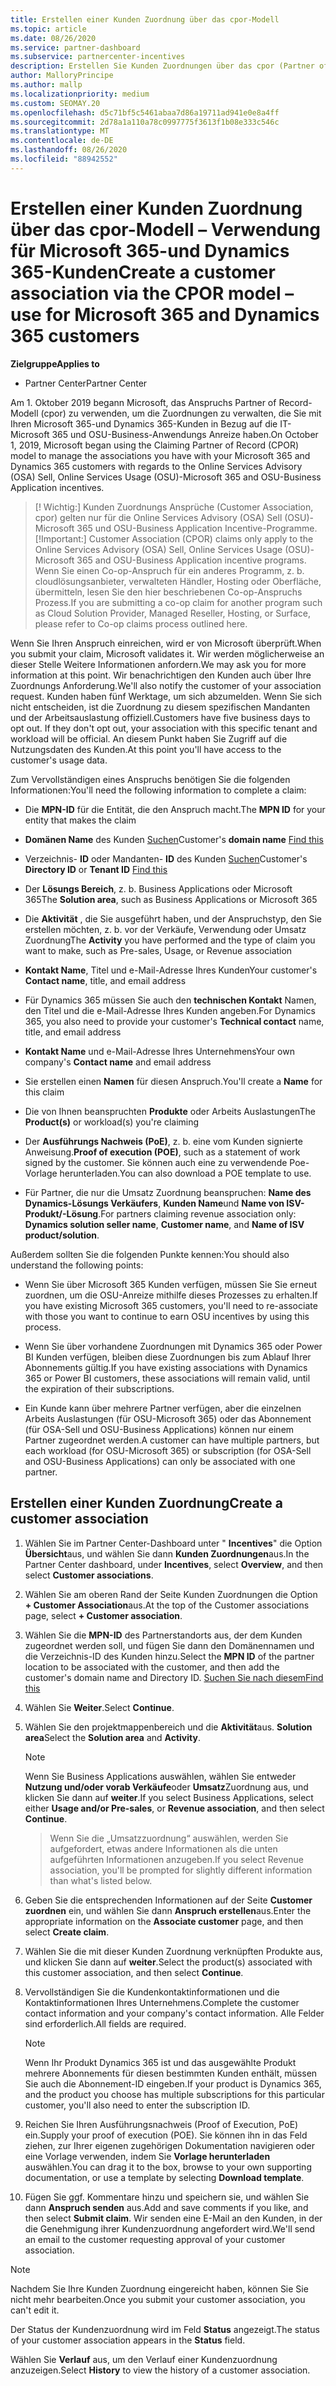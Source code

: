 ```yaml
---
title: Erstellen einer Kunden Zuordnung über das cpor-Modell
ms.topic: article
ms.date: 08/26/2020
ms.service: partner-dashboard
ms.subservice: partnercenter-incentives
description: Erstellen Sie Kunden Zuordnungen über das cpor (Partner of Record)-Modell. Hilft bei der Verwaltung von Vertriebs-, Nutzungs-und & Anreizen für Microsoft 365-und Dynamics 365-Kunden.
author: MalloryPrincipe
ms.author: mallp
ms.localizationpriority: medium
ms.custom: SEOMAY.20
ms.openlocfilehash: d5c71bf5c5461abaa7d86a19711ad941e0e8a4ff
ms.sourcegitcommit: 2d78a1a110a78c0997775f3613f1b08e333c546c
ms.translationtype: MT
ms.contentlocale: de-DE
ms.lasthandoff: 08/26/2020
ms.locfileid: "88942552"
---
```

# <a name="create-a-customer-association-via-the-cpor-model--use-for-microsoft-365-and-dynamics-365-customers"></a><span data-ttu-id="73c8d-104">Erstellen einer Kunden Zuordnung über das cpor-Modell – Verwendung für Microsoft 365-und Dynamics 365-Kunden</span><span class="sxs-lookup"><span data-stu-id="73c8d-104">Create a customer association via the CPOR model – use for Microsoft 365 and Dynamics 365 customers</span></span>

<span data-ttu-id="73c8d-105">**Zielgruppe**</span><span class="sxs-lookup"><span data-stu-id="73c8d-105">**Applies to**</span></span>

- <span data-ttu-id="73c8d-106">Partner Center</span><span class="sxs-lookup"><span data-stu-id="73c8d-106">Partner Center</span></span>

<span data-ttu-id="73c8d-107">Am 1. Oktober 2019 begann Microsoft, das Anspruchs Partner of Record-Modell (cpor) zu verwenden, um die Zuordnungen zu verwalten, die Sie mit Ihren Microsoft 365-und Dynamics 365-Kunden in Bezug auf die IT-Microsoft 365 und OSU-Business-Anwendungs Anreize haben.</span><span class="sxs-lookup"><span data-stu-id="73c8d-107">On October 1, 2019, Microsoft began using the Claiming Partner of Record (CPOR) model to manage the associations you have with your Microsoft 365 and Dynamics 365 customers with regards to the Online Services Advisory (OSA) Sell, Online Services Usage (OSU)-Microsoft 365 and OSU-Business Application incentives.</span></span>

><span data-ttu-id="73c8d-108">[! Wichtig:] Kunden Zuordnungs Ansprüche (Customer Association, cpor) gelten nur für die Online Services Advisory (OSA) Sell (OSU)-Microsoft 365 und OSU-Business Application Incentive-Programme.</span><span class="sxs-lookup"><span data-stu-id="73c8d-108">[!Important:] Customer Association (CPOR) claims only apply to the Online Services Advisory (OSA) Sell, Online Services Usage (OSU)-Microsoft 365 and OSU-Business Application incentive programs.</span></span> <span data-ttu-id="73c8d-109">Wenn Sie einen Co-op-Anspruch für ein anderes Programm, z. b. cloudlösungsanbieter, verwalteten Händler, Hosting oder Oberfläche, übermitteln, lesen Sie den hier beschriebenen Co-op-Anspruchs Prozess.</span><span class="sxs-lookup"><span data-stu-id="73c8d-109">If you are submitting a co-op claim for another program such as Cloud Solution Provider, Managed Reseller, Hosting, or Surface, please refer to Co-op claims process outlined here.</span></span>

<span data-ttu-id="73c8d-110">Wenn Sie Ihren Anspruch einreichen, wird er von Microsoft überprüft.</span><span class="sxs-lookup"><span data-stu-id="73c8d-110">When you submit your claim, Microsoft validates it.</span></span> <span data-ttu-id="73c8d-111">Wir werden möglicherweise an dieser Stelle Weitere Informationen anfordern.</span><span class="sxs-lookup"><span data-stu-id="73c8d-111">We may ask you for more information at this point.</span></span> <span data-ttu-id="73c8d-112">Wir benachrichtigen den Kunden auch über Ihre Zuordnungs Anforderung.</span><span class="sxs-lookup"><span data-stu-id="73c8d-112">We'll also notify the customer of your association request.</span></span> <span data-ttu-id="73c8d-113">Kunden haben fünf Werktage, um sich abzumelden. Wenn Sie sich nicht entscheiden, ist die Zuordnung zu diesem spezifischen Mandanten und der Arbeitsauslastung offiziell.</span><span class="sxs-lookup"><span data-stu-id="73c8d-113">Customers have five business days to opt out. If they don't opt out, your association with this specific tenant and workload will be official.</span></span> <span data-ttu-id="73c8d-114">An diesem Punkt haben Sie Zugriff auf die Nutzungsdaten des Kunden.</span><span class="sxs-lookup"><span data-stu-id="73c8d-114">At this point you'll have access to the customer's usage data.</span></span> 

<span data-ttu-id="73c8d-115">Zum Vervollständigen eines Anspruchs benötigen Sie die folgenden Informationen:</span><span class="sxs-lookup"><span data-stu-id="73c8d-115">You'll need the following information to complete a claim:</span></span>

- <span data-ttu-id="73c8d-116">Die **MPN-ID** für die Entität, die den Anspruch macht.</span><span class="sxs-lookup"><span data-stu-id="73c8d-116">The **MPN ID** for your entity that makes the claim</span></span>

- <span data-ttu-id="73c8d-117">**Domänen Name** des Kunden [Suchen](find-domain-name.md)</span><span class="sxs-lookup"><span data-stu-id="73c8d-117">Customer's **domain name** [Find this](find-domain-name.md)</span></span>

- <span data-ttu-id="73c8d-118">Verzeichnis- **ID** oder Mandanten- **ID** des Kunden [Suchen](find-domain-name.md)</span><span class="sxs-lookup"><span data-stu-id="73c8d-118">Customer's **Directory ID** or **Tenant ID** [Find this](find-domain-name.md)</span></span>

- <span data-ttu-id="73c8d-119">Der **Lösungs Bereich**, z. b. Business Applications oder Microsoft 365</span><span class="sxs-lookup"><span data-stu-id="73c8d-119">The **Solution area**, such as Business Applications or Microsoft 365</span></span>

- <span data-ttu-id="73c8d-120">Die **Aktivität** , die Sie ausgeführt haben, und der Anspruchstyp, den Sie erstellen möchten, z. b. vor der Verkäufe, Verwendung oder Umsatz Zuordnung</span><span class="sxs-lookup"><span data-stu-id="73c8d-120">The **Activity** you have performed and the type of claim you want to make, such as Pre-sales, Usage, or Revenue association</span></span>

- <span data-ttu-id="73c8d-121">**Kontakt Name**, Titel und e-Mail-Adresse Ihres Kunden</span><span class="sxs-lookup"><span data-stu-id="73c8d-121">Your customer's **Contact name**, title, and email address</span></span>

- <span data-ttu-id="73c8d-122">Für Dynamics 365 müssen Sie auch den **technischen Kontakt** Namen, den Titel und die e-Mail-Adresse Ihres Kunden angeben.</span><span class="sxs-lookup"><span data-stu-id="73c8d-122">For Dynamics 365, you also need to provide your customer's **Technical contact** name, title, and email address</span></span>

- <span data-ttu-id="73c8d-123">**Kontakt Name** und e-Mail-Adresse Ihres Unternehmens</span><span class="sxs-lookup"><span data-stu-id="73c8d-123">Your own company's **Contact name** and email address</span></span>

- <span data-ttu-id="73c8d-124">Sie erstellen einen **Namen** für diesen Anspruch.</span><span class="sxs-lookup"><span data-stu-id="73c8d-124">You'll create a **Name** for this claim</span></span>

- <span data-ttu-id="73c8d-125">Die von Ihnen beanspruchten **Produkte** oder Arbeits Auslastungen</span><span class="sxs-lookup"><span data-stu-id="73c8d-125">The **Product(s)** or workload(s) you're claiming</span></span>

- <span data-ttu-id="73c8d-126">Der **Ausführungs Nachweis (PoE)**, z. b. eine vom Kunden signierte Anweisung.</span><span class="sxs-lookup"><span data-stu-id="73c8d-126">**Proof of execution (POE)**, such as a statement of work signed by the customer.</span></span> <span data-ttu-id="73c8d-127">Sie können auch eine zu verwendende Poe-Vorlage herunterladen.</span><span class="sxs-lookup"><span data-stu-id="73c8d-127">You can also download a POE template to use.</span></span>

- <span data-ttu-id="73c8d-128">Für Partner, die nur die Umsatz Zuordnung beanspruchen: **Name des Dynamics-Lösungs Verkäufers**, **Kunden Name**und **Name von ISV-Produkt/-Lösung**.</span><span class="sxs-lookup"><span data-stu-id="73c8d-128">For partners claiming revenue association only: **Dynamics solution seller name**, **Customer name**, and **Name of ISV product/solution**.</span></span> 

<span data-ttu-id="73c8d-129">Außerdem sollten Sie die folgenden Punkte kennen:</span><span class="sxs-lookup"><span data-stu-id="73c8d-129">You should also understand the following points:</span></span>

- <span data-ttu-id="73c8d-130">Wenn Sie über Microsoft 365 Kunden verfügen, müssen Sie Sie erneut zuordnen, um die OSU-Anreize mithilfe dieses Prozesses zu erhalten.</span><span class="sxs-lookup"><span data-stu-id="73c8d-130">If you have existing Microsoft 365 customers, you'll need to re-associate with those you want to continue to earn OSU incentives by using this process.</span></span>

- <span data-ttu-id="73c8d-131">Wenn Sie über vorhandene Zuordnungen mit Dynamics 365 oder Power BI Kunden verfügen, bleiben diese Zuordnungen bis zum Ablauf Ihrer Abonnements gültig.</span><span class="sxs-lookup"><span data-stu-id="73c8d-131">If you have existing associations with Dynamics 365 or Power BI customers, these associations will remain valid, until the expiration of their subscriptions.</span></span>

- <span data-ttu-id="73c8d-132">Ein Kunde kann über mehrere Partner verfügen, aber die einzelnen Arbeits Auslastungen (für OSU-Microsoft 365) oder das Abonnement (für OSA-Sell und OSU-Business Applications) können nur einem Partner zugeordnet werden.</span><span class="sxs-lookup"><span data-stu-id="73c8d-132">A customer can have multiple partners, but each workload (for OSU-Microsoft 365) or subscription (for OSA-Sell and OSU-Business Applications) can only be associated with one partner.</span></span>

## <a name="create-a-customer-association"></a><span data-ttu-id="73c8d-133">Erstellen einer Kunden Zuordnung</span><span class="sxs-lookup"><span data-stu-id="73c8d-133">Create a customer association</span></span>

1. <span data-ttu-id="73c8d-134">Wählen Sie im Partner Center-Dashboard unter " **Incentives**" die Option **Übersicht**aus, und wählen Sie dann **Kunden Zuordnungen**aus.</span><span class="sxs-lookup"><span data-stu-id="73c8d-134">In the Partner Center dashboard, under **Incentives**, select **Overview**, and then select **Customer associations**.</span></span> 

2. <span data-ttu-id="73c8d-135">Wählen Sie am oberen Rand der Seite Kunden Zuordnungen die Option **+ Customer Association**aus.</span><span class="sxs-lookup"><span data-stu-id="73c8d-135">At the top of the Customer associations page, select **+ Customer association**.</span></span>

3. <span data-ttu-id="73c8d-136">Wählen Sie die **MPN-ID** des Partnerstandorts aus, der dem Kunden zugeordnet werden soll, und fügen Sie dann den Domänennamen und die Verzeichnis-ID des Kunden hinzu.</span><span class="sxs-lookup"><span data-stu-id="73c8d-136">Select the **MPN ID** of the partner location to be associated with the customer, and then add the customer's domain name and Directory ID.</span></span> [<span data-ttu-id="73c8d-137">Suchen Sie nach diesem</span><span class="sxs-lookup"><span data-stu-id="73c8d-137">Find this</span></span>](find-domain-name.md)

4. <span data-ttu-id="73c8d-138">Wählen Sie **Weiter**.</span><span class="sxs-lookup"><span data-stu-id="73c8d-138">Select **Continue**.</span></span>

5. <span data-ttu-id="73c8d-139">Wählen Sie den projektmappenbereich und die **Aktivität**aus. **Solution area**</span><span class="sxs-lookup"><span data-stu-id="73c8d-139">Select the **Solution area** and **Activity**.</span></span> 

   >[!Note]
   >
   ><span data-ttu-id="73c8d-140">Wenn Sie Business Applications auswählen, wählen Sie entweder **Nutzung und/oder vorab Verkäufe**oder **Umsatz**Zuordnung aus, und klicken Sie dann auf **weiter**.</span><span class="sxs-lookup"><span data-stu-id="73c8d-140">If you select Business Applications, select either **Usage and/or Pre-sales**, or **Revenue association**, and then select **Continue**.</span></span> 

   ><span data-ttu-id="73c8d-141">Wenn Sie die „Umsatzzuordnung“ auswählen, werden Sie aufgefordert, etwas andere Informationen als die unten aufgeführten Informationen anzugeben.</span><span class="sxs-lookup"><span data-stu-id="73c8d-141">If you select Revenue association, you'll be prompted for slightly different information than what's listed below.</span></span>

6. <span data-ttu-id="73c8d-142">Geben Sie die entsprechenden Informationen auf der Seite **Customer zuordnen** ein, und wählen Sie dann **Anspruch erstellen**aus.</span><span class="sxs-lookup"><span data-stu-id="73c8d-142">Enter the appropriate information on the **Associate customer** page, and then select **Create claim**.</span></span>

7. <span data-ttu-id="73c8d-143">Wählen Sie die mit dieser Kunden Zuordnung verknüpften Produkte aus, und klicken Sie dann auf **weiter**.</span><span class="sxs-lookup"><span data-stu-id="73c8d-143">Select the product(s) associated with this customer association, and then select **Continue**.</span></span>

8. <span data-ttu-id="73c8d-144">Vervollständigen Sie die Kundenkontaktinformationen und die Kontaktinformationen Ihres Unternehmens.</span><span class="sxs-lookup"><span data-stu-id="73c8d-144">Complete the customer contact information and your company's contact information.</span></span> <span data-ttu-id="73c8d-145">Alle Felder sind erforderlich.</span><span class="sxs-lookup"><span data-stu-id="73c8d-145">All fields are required.</span></span> 

   >[!NOTE]
   ><span data-ttu-id="73c8d-146">Wenn Ihr Produkt Dynamics 365 ist und das ausgewählte Produkt mehrere Abonnements für diesen bestimmten Kunden enthält, müssen Sie auch die Abonnement-ID eingeben.</span><span class="sxs-lookup"><span data-stu-id="73c8d-146">If your product is Dynamics 365, and the product you choose has multiple subscriptions for this particular customer, you'll also need to enter the subscription ID.</span></span>

9. <span data-ttu-id="73c8d-147">Reichen Sie Ihren Ausführungsnachweis (Proof of Execution, PoE) ein.</span><span class="sxs-lookup"><span data-stu-id="73c8d-147">Supply your proof of execution (POE).</span></span> <span data-ttu-id="73c8d-148">Sie können ihn in das Feld ziehen, zur Ihrer eigenen zugehörigen Dokumentation navigieren oder eine Vorlage verwenden, indem Sie **Vorlage herunterladen** auswählen.</span><span class="sxs-lookup"><span data-stu-id="73c8d-148">You can drag it to the box, browse to your own supporting documentation, or use a template by selecting **Download template**.</span></span> 

10. <span data-ttu-id="73c8d-149">Fügen Sie ggf. Kommentare hinzu und speichern sie, und wählen Sie dann **Anspruch senden** aus.</span><span class="sxs-lookup"><span data-stu-id="73c8d-149">Add and save comments if you like, and then select **Submit claim**.</span></span> <span data-ttu-id="73c8d-150">Wir senden eine E-Mail an den Kunden, in der die Genehmigung ihrer Kundenzuordnung angefordert wird.</span><span class="sxs-lookup"><span data-stu-id="73c8d-150">We'll send an email to the customer requesting approval of your customer association.</span></span>

   >[!NOTE]
   ><span data-ttu-id="73c8d-151">Nachdem Sie Ihre Kunden Zuordnung eingereicht haben, können Sie Sie nicht mehr bearbeiten.</span><span class="sxs-lookup"><span data-stu-id="73c8d-151">Once you submit your customer association, you can't edit it.</span></span>

<span data-ttu-id="73c8d-152">Der Status der Kundenzuordnung wird im Feld **Status** angezeigt.</span><span class="sxs-lookup"><span data-stu-id="73c8d-152">The status of your customer association appears in the **Status** field.</span></span>

<span data-ttu-id="73c8d-153">Wählen Sie **Verlauf**  aus, um den Verlauf einer Kundenzuordnung anzuzeigen.</span><span class="sxs-lookup"><span data-stu-id="73c8d-153">Select **History** to view the history of a customer association.</span></span>
